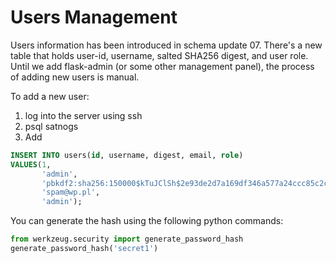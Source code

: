 # Users Management

Users information has been introduced in schema update 07. There's a new table that holds user-id, username,
salted SHA256 digest, and user role. Until we add flask-admin (or some other management panel), the process
of adding new users is manual.

To add a new user:

1. log into the server using ssh
2. psql satnogs
3. Add 

```sql
INSERT INTO users(id, username, digest, email, role)
VALUES(1, 
       'admin', 
       'pbkdf2:sha256:150000$kTuJClSh$2e93de2d7a169df346a577a24ccc85c2cf1ff62e5a64f944a301cda76ce39c68', 
       'spam@wp.pl',
       'admin');
```

You can generate the hash using the following python commands:

```python
from werkzeug.security import generate_password_hash
generate_password_hash('secret1')
```
